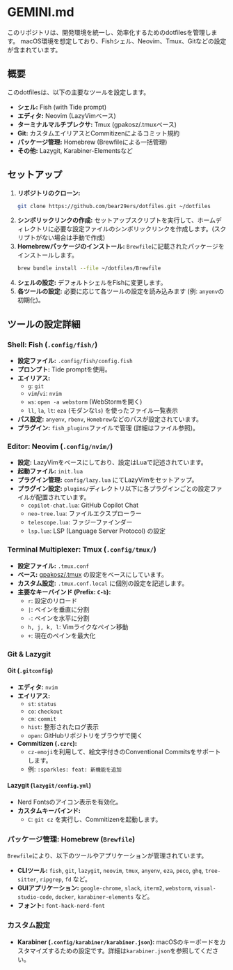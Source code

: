 # GEMINI.md

このリポジトリは、開発環境を統一し、効率化するためのdotfilesを管理します。
macOS環境を想定しており、Fishシェル、Neovim、Tmux、Gitなどの設定が含まれています。

## 概要

このdotfilesは、以下の主要なツールを設定します。

- **シェル:** Fish (with Tide prompt)
- **エディタ:** Neovim (LazyVimベース)
- **ターミナルマルチプレクサ:** Tmux (gpakosz/.tmuxベース)
- **Git:** カスタムエイリアスとCommitizenによるコミット規約
- **パッケージ管理:** Homebrew (Brewfileによる一括管理)
- **その他:** Lazygit, Karabiner-Elementsなど

## セットアップ

1.  **リポジトリのクローン:**
    ```bash
    git clone https://github.com/bear29ers/dotfiles.git ~/dotfiles
    ```
2.  **シンボリックリンクの作成:**
    セットアップスクリプトを実行して、ホームディレクトリに必要な設定ファイルのシンボリックリンクを作成します。(スクリプトがない場合は手動で作成)
3.  **Homebrewパッケージのインストール:**
    `Brewfile`に記載されたパッケージをインストールします。
    ```bash
    brew bundle install --file ~/dotfiles/Brewfile
    ```
4.  **シェルの設定:**
    デフォルトシェルをFishに変更します。
5.  **各ツールの設定:**
    必要に応じて各ツールの設定を読み込みます (例: `anyenv`の初期化)。

## ツールの設定詳細

### Shell: Fish (`.config/fish/`)

-   **設定ファイル:** `.config/fish/config.fish`
-   **プロンプト:** Tide promptを使用。
-   **エイリアス:**
    -   `g`: `git`
    -   `vim`/`vi`: `nvim`
    -   `ws`: `open -a webstorm` (WebStormを開く)
    -   `ll`, `la`, `lt`: `eza` (モダンな`ls`) を使ったファイル一覧表示
-   **パス設定:** `anyenv`, `rbenv`, `Homebrew`などのパスが設定されています。
-   **プラグイン:** `fish_plugins`ファイルで管理 (詳細はファイル参照)。

### Editor: Neovim (`.config/nvim/`)

-   **設定:** LazyVimをベースにしており、設定はLuaで記述されています。
-   **起動ファイル:** `init.lua`
-   **プラグイン管理:** `config/lazy.lua` にてLazyVimをセットアップ。
-   **プラグイン設定:** `plugins/`ディレクトリ以下に各プラグインごとの設定ファイルが配置されています。
    -   `copilot-chat.lua`: GitHub Copilot Chat
    -   `neo-tree.lua`: ファイルエクスプローラー
    -   `telescope.lua`: ファジーファインダー
    -   `lsp.lua`: LSP (Language Server Protocol) の設定

### Terminal Multiplexer: Tmux (`.config/tmux/`)

-   **設定ファイル:** `.tmux.conf`
-   **ベース:** [gpakosz/.tmux](https://github.com/gpakosz/.tmux) の設定をベースにしています。
-   **カスタム設定:** `.tmux.conf.local` に個別の設定を記述します。
-   **主要なキーバインド (Prefix: `C-b`):**
    -   `r`: 設定のリロード
    -   `|`: ペインを垂直に分割
    -   `-`: ペインを水平に分割
    -   `h, j, k, l`: Vimライクなペイン移動
    -   `+`: 現在のペインを最大化

### Git & Lazygit

#### Git (`.gitconfig`)

-   **エディタ:** `nvim`
-   **エイリアス:**
    -   `st`: `status`
    -   `co`: `checkout`
    -   `cm`: `commit`
    -   `hist`: 整形されたログ表示
    -   `open`: GitHubリポジトリをブラウザで開く
-   **Commitizen (`.czrc`):**
    -   `cz-emoji`を利用して、絵文字付きのConventional Commitsをサポートします。
    -   例: `:sparkles: feat: 新機能を追加`

#### Lazygit (`lazygit/config.yml`)

-   Nerd Fontsのアイコン表示を有効化。
-   **カスタムキーバインド:**
    -   `C`: `git cz` を実行し、Commitizenを起動します。

### パッケージ管理: Homebrew (`Brewfile`)

`Brewfile`により、以下のツールやアプリケーションが管理されています。

-   **CLIツール:** `fish`, `git`, `lazygit`, `neovim`, `tmux`, `anyenv`, `eza`, `peco`, `ghq`, `tree-sitter`, `ripgrep`, `fd` など。
-   **GUIアプリケーション:** `google-chrome`, `slack`, `iterm2`, `webstorm`, `visual-studio-code`, `docker`, `karabiner-elements` など。
-   **フォント:** `font-hack-nerd-font`

### カスタム設定

-   **Karabiner (`.config/karabiner/karabiner.json`):**
    macOSのキーボードをカスタマイズするための設定です。詳細は`karabiner.json`を参照してください。
